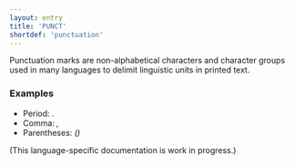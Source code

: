 ```yaml
---
layout: entry
title: 'PUNCT'
shortdef: 'punctuation'
---
```


Punctuation marks are non-alphabetical characters and character groups
used in many languages to delimit linguistic units in printed text.

### Examples

* Period: _._
* Comma: _,_
* Parentheses: _()_
 
(This language-specific documentation is work in progress.)
